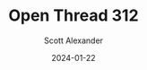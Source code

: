---
layout: podcast
title: "Open Thread 312"
author: Scott Alexander
description: https://www.astralcodexten.com/p/open-thread-312
date: 2024-01-22
length: 538275
duration: 134
guid: open-thread-312
---